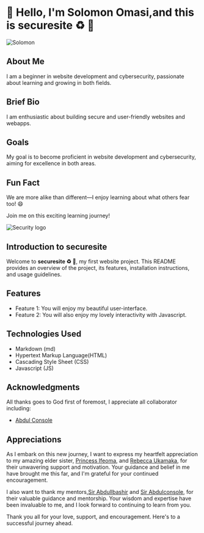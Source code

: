 # 👋 Hello, I'm Solomon Omasi,and this is securesite ♻️ 🔐

![Solomon](https://avatars.githubusercontent.com/u/173850990?v=4)

## About Me
I am a beginner in website development and cybersecurity, passionate about learning and growing in both fields.

## Brief Bio
I am enthusiastic about building secure and user-friendly websites and webapps.

## Goals
My goal is to become proficient in website development and cybersecurity, aiming for excellence in both areas.

## Fun Fact
We are more alike than different—I enjoy learning about what others fear too! 😄

Join me on this exciting learning journey!

![Security logo](https://encrypted-tbn0.gstatic.com/images?q=tbn:ANd9GcRvJkPHYdSB2StbLwgzdi6UFjYFB2xUvwcdaQ&s)
## Introduction to securesite
Welcome to **securesite ♻️ 🔐**, my first website project. This README provides an overview of the project, its features, installation instructions, and usage guidelines.

## Features
- Feature 1: You will enjoy my beautiful user-interface.
- Feature 2: You will also enjoy my lovely interactivity with Javascript.

## Technologies Used
- Markdown (md)
- Hypertext Markup Language(HTML)
- Cascading Style Sheet (CSS)
- Javascript (JS)

## Acknowledgments
All thanks goes to God first of foremost, I appreciate all collaborator including:
- [Abdul Console](https://github.com/AbdulConsole)  

## Appreciations
  As I embark on this new journey, I want to express my heartfelt appreciation to my amazing elder sister, [Princess Ifeoma](https://web.facebook.com/ifeoma.princessnwanne), and [Rebecca Ukamaka](https://web.facebook.com/becky.muomaife.1), for their unwavering support and motivation. Your guidance and belief in me have brought me this far, and I'm grateful for your continued encouragement.

 I also want to thank my mentors,[Sir Abdullbashir](https://web.facebook.com/abdullbashir.aliyu.3) and [Sir Abdulconsole](https://github.com/AbdulConsole), for their valuable guidance and mentorship. Your wisdom and expertise have been invaluable to me, and I look forward to continuing to learn from you.

Thank you all for your love, support, and encouragement. Here's to a successful journey ahead.
